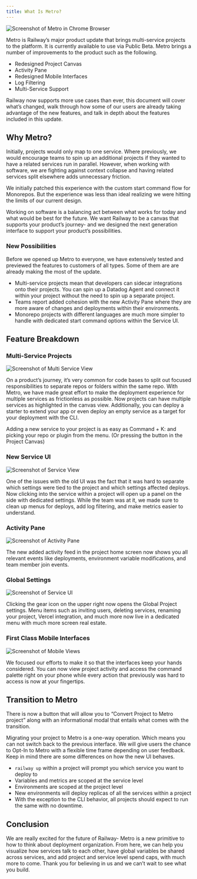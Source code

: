 ```yaml
---
title: What Is Metro?
---
```


<Image
src="https://res.cloudinary.com/railway/image/upload/v1644303904/docs/CleanShot_2022-02-08_at_02.04.30_xj4kzt.png"
alt="Screenshot of Metro in Chrome Browser"
layout="responsive"
width={1958} height={1236} quality={100} />

Metro is Railway’s major product update that brings multi-service projects to the platform. It is currently available to use via Public Beta. Metro brings a number of improvements to the product such as the following.

- Redesigned Project Canvas
- Activity Pane
- Redesigned Mobile Interfaces
- Log Filtering
- Multi-Service Support

Railway now supports more use cases than ever, this document will cover what’s changed, walk through how some of our users are already taking advantage of the new features, and talk in depth about the features included in this update.

## Why Metro?

Initially, projects would only map to one service. Where previously, we would encourage teams to spin up an additional projects if they wanted to have a related services run in parallel. However, when working with software, we are fighting against context collapse and having related services split elsewhere adds unnecessary friction.

We initially patched this experience with the custom start command flow for Monorepos. But the experience was less than ideal realizing we were hitting the limits of our current design.

Working on software is a balancing act between what works for today and what would be best for the future. We want Railway to be a canvas that supports your product’s journey- and we designed the next generation interface to support your product’s possibilities.

### New Possibilities

Before we opened up Metro to everyone, we have extensively tested and previewed the features to customers of all types. Some of them are are already making the most of the update.

- Multi-service projects mean that developers can sidecar integrations onto their projects. You can spin up a Datadog Agent and connect it within your project without the need to spin up a separate project.
- Teams report added cohesion with the new Activity Pane where they are more aware of changes and deployments within their environments.
- Monorepo projects with different languages are much more simpler to handle with dedicated start command options within the Service UI.

## Feature Breakdown

### Multi-Service Projects

<Image
src="https://res.cloudinary.com/railway/image/upload/v1644302337/docs/CleanShot_2022-02-08_at_01.32.19_bwyxyl.png"
alt="Screenshot of Multi Service View"
layout="responsive"
width={2403} height={1087} quality={100} />

On a product’s journey, it’s very common for code bases to split out focused responsibilities to separate repos or folders within the same repo. With Metro, we have made great effort to make the deployment experience for multiple services as frictionless as possible. Now projects can have multiple services as highlighted in the canvas view. Additionally, you can deploy a starter to extend your app or even deploy an empty service as a target for your deployment with the CLI.

Adding a new service to your project is as easy as Command + K: and picking your repo or plugin from the menu. (Or pressing the button in the Project Canvas)

### New Service UI

<Image
src="https://res.cloudinary.com/railway/image/upload/v1644301146/docs/services-ui-view_qxithf.png"
alt="Screenshot of Service View"
layout="responsive"
width={1024} height={582} quality={80} />

One of the issues with the old UI was the fact that it was hard to separate which settings were tied to the project and which settings affected deploys. Now clicking into the service within a project will open up a panel on the side with dedicated settings. While the team was at it, we made sure to clean up menus for deploys, add log filtering, and make metrics easier to understand.

### Activity Pane

<Image
src="https://res.cloudinary.com/railway/image/upload/v1644302072/docs/activity_ctz3yb.png"
alt="Screenshot of Activity Pane"
layout="intrinsic"
width={387} height={297} quality={80} />

The new added activity feed in the project home screen now shows you all relevant events like deployments, environment variable modifications, and team member join events.

### Global Settings

<Image
src="https://res.cloudinary.com/railway/image/upload/v1644301148/docs/service-pr-deploys_v1crch.png"
alt="Screenshot of Service UI"
layout="responsive"
width={1200} height={630} quality={80} />

Clicking the gear icon on the upper right now opens the Global Project settings. Menu items such as inviting users, deleting services, renaming your project, Vercel integration, and much more now live in a dedicated menu with much more screen real estate.

### First Class Mobile Interfaces

<Image
src="https://res.cloudinary.com/railway/image/upload/v1644301144/docs/mobile-metro-og_dmqo02.png"
alt="Screenshot of Mobile Views"
layout="responsive"
width={1200} height={630} quality={80} />

We focused our efforts to make it so that the interfaces keep your hands considered. You can now view project activity and access the command palette right on your phone while every action that previously was hard to access is now at your fingertips.

## Transition to Metro

There is now a button that will allow you to “Convert Project to Metro project” along with an informational modal that entails what comes with the transition.

Migrating your project to Metro is a one-way operation. Which means you can not switch back to the previous interface. We will give users the chance to Opt-In to Metro with a flexible time frame depending on user feedback. Keep in mind there are some differences on how the new UI behaves.

- `railway up` within a project will prompt you which service you want to deploy to
- Variables and metrics are scoped at the service level
- Environments are scoped at the project level
- New environments will deploy replicas of all the services within a project
- With the exception to the CLI behavior, all projects should expect to run the same with no downtime.

## Conclusion

We are really excited for the future of Railway- Metro is a new primitive to how to think about deployment organization. From here, we can help you visualize how services talk to each other, have global variables be shared across services, and add project and service level spend caps, with much more to come. Thank you for believing in us and we can’t wait to see what you build.
